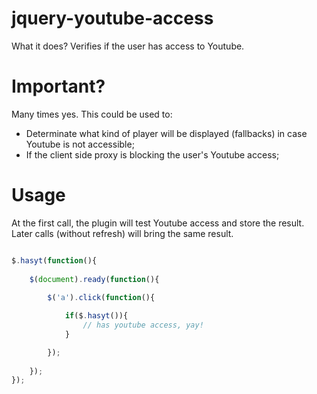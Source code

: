 jquery-youtube-access
=====================

What it does? Verifies if the user has access to Youtube.

Important?
==========

Many times yes. This could be used to:

- Determinate what kind of player will be displayed (fallbacks) in case Youtube is not accessible;
- If the client side proxy is blocking the user's Youtube access;

Usage
=====

At the first call, the plugin will test Youtube access and store the result. Later calls (without refresh) will bring the same result.

```javascript

$.hasyt(function(){
	
	$(document).ready(function(){
		
		$('a').click(function(){

			if($.hasyt()){
				// has youtube access, yay!
			}

		});
		
	});
});
```
